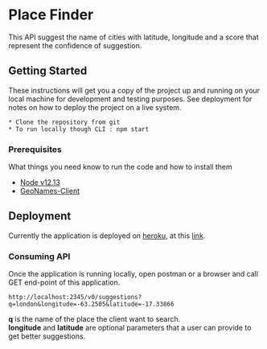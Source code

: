 # Place Finder

This API suggest the name of cities with latitude, longitude and a score  that represent the confidence of suggestion.

## Getting Started

These instructions will get you a copy of the project up and running on your local machine for development and testing purposes. See deployment for notes on how to deploy the project on a live system.

```
* Clone the repository from git
* To run locally though CLI : npm start
```
### Prerequisites

What things you need know to run the code and how to install them

* [Node v12.13](https://nodejs.org/)
* [GeoNames-Client](https://github.com/kinotto/geonames.js/)


## Deployment

Currently the application is deployed on [heroku](https://dashboard.heroku.com/apps), at this [link](https://badal-busbud.herokuapp.com/v0/suggestions).

### Consuming API
Once the application is running locally, open postman or a browser and call GET end-point of this application.
```
http://localhost:2345/v0/suggestions?q=london&longitude=-63.2505&latitude=-17.33866
```
**q** is the name of the place the client want to search.<br>
**longitude** and **latitude** are optional parameters that a user can provide to get better suggestions.
